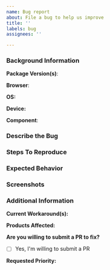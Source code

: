 ```yaml
---
name: Bug report
about: File a bug to help us improve
title: ''
labels: bug
assignees: ''

---
```


### Background Information

**Package Version(s)**:
<!-- e.g. ui-buttons v7.0.1 -->

**Browser**:
<!-- e.g. Chrome (All Versions) -->

**OS:**
<!-- e.g. iOS 13 -->

**Device:**
<!-- e.g. iPhone X -->

**Component**:
<!-- e.g. Button -->


### Describe the Bug
<!-- A clear and concise description of what the bug is. -->


### Steps To Reproduce
<!--
    Steps to reproduce the behavior, e.g.:
    1. Go to '...'
    2. Click on '....'
    3. Scroll down to '....'
    4. See error
-->


### Expected Behavior
<!-- A clear and concise description of what you expected to happen. -->


### Screenshots
<!-- If applicable, add screenshots to help explain your problem. -->


### Additional Information

**Current Workaround(s):**
<!-- Are there any workarounds possible? -->


**Products Affected:**
<!-- If applicable, let us know which products or sites are affected by the issue -->


**Are you willing to submit a PR to fix?**
- [ ] Yes, I'm willing to submit a PR

**Requested Priority:**
<!-- e.g. Blocking, High, Normal, Low -->
